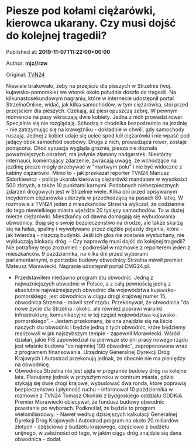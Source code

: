 
# Piesze pod kołami ciężarówki, kierowca ukarany. Czy musi dojść do kolejnej tragedii?

Published at: **2019-11-07T11:22:00+00:00**

Author: **mjz//rzw**

Original: [TVN24](https://www.tvn24.pl/wiadomosci-z-kraju,3/strzelno-grozne-zdarzenie-na-przejsciu-dla-pieszych,983452.html)

Niewiele brakowało, żeby na przejściu dla pieszych w Strzelnie (woj. kujawsko-pomorskie) we wtorek około południa doszło do tragedii.
Na kilkunastosekundowym nagraniu, które w internecie udostępnił portal StrzelnoOnline, widać, jak kilka samochodów, w tym ciężarówka, stoi przed przejściem dla pieszych. Czekają, aż piesi opuszczą zebrę. W pewnym momencie na pasy wkraczają dwie kobiety. Jedna z nich prowadzi rower. Specjalnie się nie rozglądają. Schodzą z chodnika bezpośrednio na jezdnię - nie zatrzymując się na krawężniku - dokładnie w chwili, gdy samochody ruszają.
Jednej z kobiet udaje się uciec spod kół ciężarówki i nie wpaść pod jadący obok samochód osobowy. Druga z nich, prowadząca rower, zostaje potrącona. Choć sytuacja wygląda groźnie, piesza nie doznała poważniejszych obrażeń, ma jedynie złamany nadgarstek.
Niektórzy internauci, komentujący zdarzenie, zwracają uwagę, że wchodzące na jezdnię piesze mogły przebywać w "martwym polu" i nie być widoczne z kabiny ciężarówki. Mimo to - jak przekazał reporter TVN24 Mariusz Sidorkiewicz - policja ukarała kierowcę ciężarówki mandatem w wysokości 500 złotych, a także 10 punktami karnymi.
Podobnych niebezpiecznych zdarzeń drogowych jest w Strzelnie wiele. Kilka dni przed opisywanym incydentem ciężarówka uderzyła w przechodzącą na pasach 80-latkę. W rozmowie z TVN24 jeden z mieszkańców Strzelna wyliczał, że codziennie do tego niewielkiego miasta wjeżdża 20 tysięcy samochodów. To w dużej mierze ciężarówki. Mieszkańcy od dawna domagają się wybudowania obwodnicy. Boją się o swoje bezpieczeństwo na drodze, ale także skarżą się na hałas, spaliny i wywoływane przez ciężkie pojazdy drgania, które - jak twierdzą - niszczą budynki.
Jeśli ich głos nie zostanie wysłuchany, nie wykluczają blokady dróg. - Czy naprawdę musi dojść do kolejnej tragedii? Nie potrafimy tego zrozumieć - podkreślał w rozmowie z reporterem jeden z mieszkańców.
9 października, na kilka dni przed wyborami parlamentarnymi, o potrzebie budowy obwodnicy Strzelna mówił premier Mateusz Morawiecki. Nagranie udostępnił portal CMG24.pl.
- Przedstawiłem niedawno program stu obwodnic. Jedną z najważniejszych obwodnic w Polsce, a z całą pewnością jedną z absolutnie najważniejszych obwodnic dla województwa kujawsko-pomorskiego, jest obwodnica w ciągu drogi krajowej numer 15, obwodnica Strzelna - mówił szef rządu.
Przekonywał, że obwodnica "da nowe życie dla Strzelna i okolic, ale również poprawi warunki infrastruktury, komunikacyjne w tej części województwa kujawsko-pomorskiego". - Jestem przekonany, że ona znajdzie się na liście naszych stu obwodnic i będzie jedną z tych obwodnic, które będziemy realizowali w jak najszybszym tempie - zapewnił Morawiecki.
Wśród działań, jakie PiS zapowiedział na pierwsze sto dni pracy nowego rządu jest właśnie budowa "co najmniej 100 obwodnic", zaproponowana wraz z programem finansowania.
Urzędnicy Generalnej Dyrekcji Dróg Krajowych i Autostrad przekonują jednak, że obecnie nie ma pieniędzy na obwodnicę.
- Obwodnica Strzelna nie jest ujęta w programie budowy dróg na kolejne lata. Planujemy jednak w przyszłym roku w centrum miasta, gdzie stykają się dwie drogi krajowe, wybudować dwa ronda, które poprawią bezpieczeństwo i płynność ruchu – informował 10 października w rozmowie z TVN24 Tomasz Okoński z bydgoskiego oddziału GDDKiA.
Premier Morawiecki obiecywał, że fundusz budowy obwodnic powstanie po wyborach. Podkreślał, że będzie to program wielomiliardowy. - Nawet według dzisiejszych kalkulacji Generalnej Dyrekcji Dróg Krajowych i Autostrad program na około 20 miliardów złotych - częściowo z budżetu krajowego, częściowo z budżetu unijnego, w zależności od tego, w jakim ciągu dróg znajdzie się dana obwodnica - dodał.
